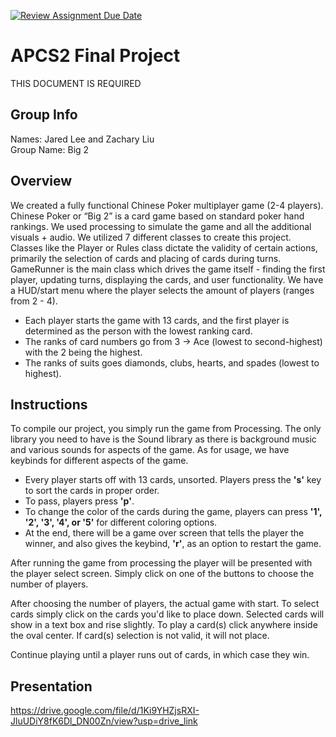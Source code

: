 [![Review Assignment Due Date](https://classroom.github.com/assets/deadline-readme-button-24ddc0f5d75046c5622901739e7c5dd533143b0c8e959d652212380cedb1ea36.svg)](https://classroom.github.com/a/syDSSnTt)
# APCS2 Final Project
THIS DOCUMENT IS REQUIRED
## Group Info
Names: Jared Lee and Zachary Liu  
Group Name: Big 2
## Overview
We created a fully functional Chinese Poker multiplayer game (2-4 players). Chinese Poker or “Big 2” is a card game based on standard poker hand rankings. We used processing to simulate the game and all the additional visuals + audio. We utilized 7 different classes to create this project. Classes like the Player or Rules class dictate the validity of certain actions, primarily the selection of cards and placing of cards during turns. GameRunner is the main class which drives the game itself - finding the first player, updating turns, displaying the cards, and user functionality. We have a HUD/start menu where the player selects the amount of players (ranges from 2 - 4).  
* Each player starts the game with 13 cards, and the first player is determined as the person with the lowest ranking card.  
* The ranks of card numbers go from 3 -> Ace (lowest to second-highest) with the 2 being the highest.  
* The ranks of suits goes diamonds, clubs, hearts, and spades (lowest to highest).
## Instructions
To compile our project, you simply run the game from Processing. The only library you need to have is the Sound library as there is background music and various sounds for aspects of the game.
As for usage, we have keybinds for different aspects of the game.  
* Every player starts off with 13 cards, unsorted. Players press the **'s'** key to sort the cards in proper order.  
* To pass, players press **'p'**.  
* To change the color of the cards during the game, players can press **'1', '2', '3', '4', or '5'** for different coloring options.  
* At the end, there will be a game over screen that tells the player the winner, and also gives the keybind, **'r'**, as an option to restart the game.

After running the game from processing the player will be presented with the player select screen. Simply click on one of the buttons to choose the number of players.  

After choosing the number of players, the actual game with start. To select cards simply click on the cards you'd like to place down. Selected cards will show in a text box and rise slightly. To play a card(s) click anywhere inside the oval center. If card(s) selection is not valid, it will not place.  

Continue playing until a player runs out of cards, in which case they win.

## Presentation
https://drive.google.com/file/d/1Ki9YHZjsRXI-JluUDiY8fK6Dl_DN00Zn/view?usp=drive_link 
